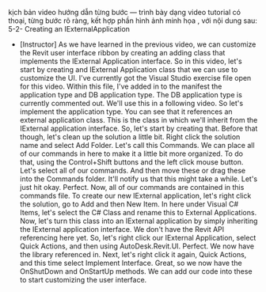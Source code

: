 kịch bản video hướng dẫn từng bước — trình bày dạng video tutorial có thoại, từng bước rõ ràng, kết hợp phần hình ảnh minh họa , với nội dung sau: 
5-2-
Creating an IExternalApplication
- [Instructor] As we have learned in the previous video, we can customize the Revit user interface ribbon by creating an adding class that implements the IExternal Application interface. So in this video, let's start by creating and IExternal Application class that we can use to customize the UI. I've currently got the Visual Studio exercise file open for this video. Within this file, I've added in to the manifest the application type and DB application type. The DB application type is currently commented out. We'll use this in a following video. So let's implement the application type. You can see that it references an external application class. This is the class in which we'll inherit from the IExternal application interface. So, let's start by creating that. Before that though, let's clean up the solution a little bit. Right click the solution name and select Add Folder. Let's call this Commands. We can place all of our commands in here to make it a little bit more organized. To do that, using the Control+Shift buttons and the left click mouse button. Let's select all of our commands. And then move these or drag these into the Commands folder. It'll notify us that this might take a while. Let's just hit okay. Perfect. Now, all of our commands are contained in this commands file. To create our new IExternal application, let's right click the solution, go to Add and then New Item. In here under Visual C# Items, let's select the C# Class and rename this to External Applications. Now, let's turn this class into an IExternal application by simply inheriting the IExternal application interface. We don't have the Revit API referencing here yet. So, let's right click our IExternal Application, select Quick Actions, and then using AutoDesk.Revit.UI. Perfect. We now have the library referenced in. Next, let's right click it again, Quick Actions, and this time select Implement Interface. Great, so we now have the OnShutDown and OnStartUp methods. We can add our code into these to start customizing the user interface.